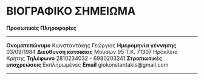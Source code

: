 ΒΙΟΓΡΑΦΙΚΟ ΣΗΜΕΙΩΜΑ
===================

**Προσωπικές Πληροφορίες**

  ------------------------------ --------------------------------------
  **Ονοματεπώνυμο**
  Κωνσταντάκης Γεώργιος
  **Ημερομηνία γέννησης**        03/09/1984
  **Διεύθυνση κατοικίας**        Μουσών 95 Τ.Κ. 71307 Ηράκλειο Κρήτης
  **Τηλέφωνο**                   2810234032 - 6980203241
  **Στρατιωτικές υποχρεώσεις**   Εκπληρωμένες
  **Email**                      giokonstantakis\@gmail.com  
  ------------------------------ --------------------------------------------
